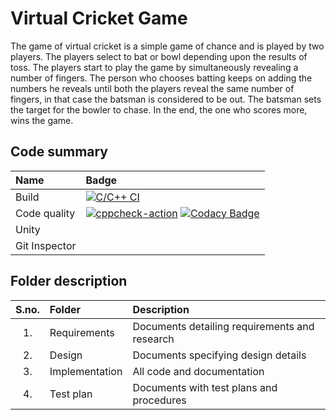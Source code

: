 # Virtual Cricket Game

The game of virtual cricket is a simple game of chance and is played by two players. The players select to bat or bowl depending upon the results of toss. The players start to play the game by simultaneously revealing a number of fingers. The person who chooses batting keeps on adding the numbers he reveals until both the players reveal the same number of fingers, in that case the batsman is considered to be out. The batsman sets the target for the bowler to chase. In the end, the one who scores more, wins the game.

## Code summary

| Name | Badge |
|:-------------------|:--------------------------------------|
| Build |  [![C/C++ CI](https://github.com/Pallavi-2500/Virtual_Cricket/actions/workflows/c-build.yml/badge.svg)](https://github.com/Pallavi-2500/Virtual_Cricket/actions/workflows/c-build.yml) |
| Code quality | [![cppcheck-action](https://github.com/Pallavi-2500/Virtual_Cricket/actions/workflows/cppcheck.yml/badge.svg)](https://github.com/Pallavi-2500/Virtual_Cricket/actions/workflows/cppcheck.yml)  [![Codacy Badge](https://app.codacy.com/project/badge/Grade/8ea1902e5e11494b8c156a2b2f923d36)](https://www.codacy.com/gh/Pallavi-2500/Virtual_Cricket/dashboard?utm_source=github.com&amp;utm_medium=referral&amp;utm_content=Pallavi-2500/Virtual_Cricket&amp;utm_campaign=Badge_Grade) |
| Unity |  |
| Git Inspector |  |

## Folder description

| S.no. | Folder | Description |
| :---: | :---------------- | :----------------------------------------- |
| 1. | Requirements| Documents detailing requirements and research |
| 2. | Design| Documents specifying design details |
| 3. | Implementation| All code and documentation |
| 4. | Test plan| Documents with test plans and procedures |


